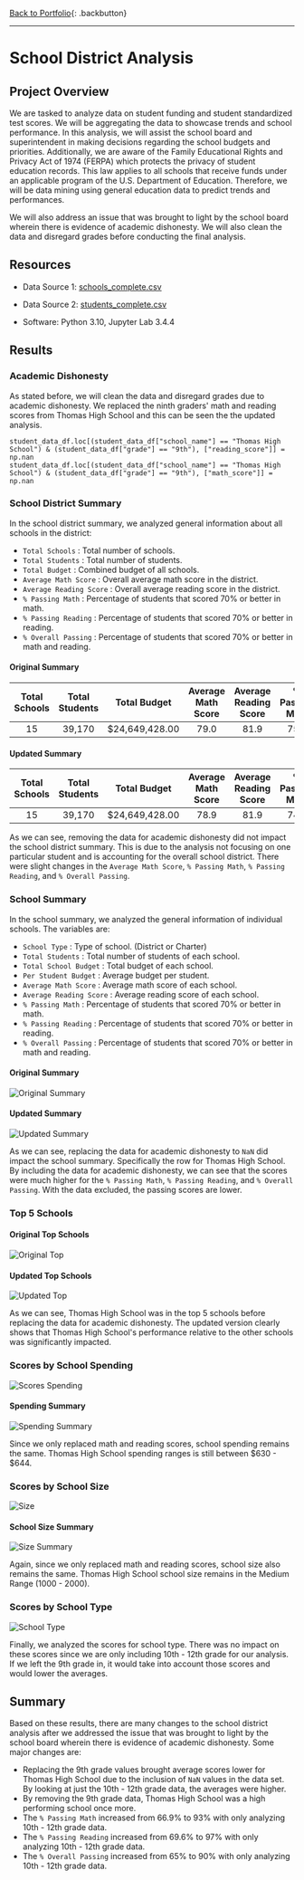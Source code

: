[Back to Portfolio](https://dosanity.github.io/){: .backbutton}

---

# School District Analysis

## Project Overview
We are tasked to analyze data on student funding and student standardized test scores. We will be aggregating the data to showcase trends and school performance. In this analysis, we will assist the school board and superintendent in making decisions regarding the school budgets and priorities. Additionally, we are aware of the Family Educational Rights and Privacy Act of 1974 (FERPA) which protects the privacy of student education records. This law applies to all schools that receive funds under an applicable program of the U.S. Department of Education. Therefore, we will be data mining using general education data to predict trends and performances.

We will also address an issue that was brought to light by the school board wherein there is evidence of academic dishonesty. We will also clean the data and disregard grades before conducting the final analysis.

## Resources

+ Data Source 1: [schools_complete.csv](https://github.com/dosanity/school_district_analysis/files/9284310/schools_complete.csv)

+ Data Source 2: [students_complete.csv](https://github.com/dosanity/school_district_analysis/files/9284312/students_complete.csv)

+ Software: Python 3.10, Jupyter Lab 3.4.4

## Results

### Academic Dishonesty

As stated before, we will clean the data and disregard grades due to academic dishonesty. We replaced the ninth graders' math and reading scores from Thomas High School and this can be seen the the updated analysis.

```
student_data_df.loc[(student_data_df["school_name"] == "Thomas High School") & (student_data_df["grade"] == "9th"), ["reading_score"]] = np.nan
student_data_df.loc[(student_data_df["school_name"] == "Thomas High School") & (student_data_df["grade"] == "9th"), ["math_score"]] = np.nan
```

### School District Summary

In the school district summary, we analyzed general information about all schools in the district:
+ `Total Schools` : Total number of schools.
+ `Total Students` : Total number of students.
+ `Total Budget` : Combined budget of all schools.
+ `Average Math Score` : Overall average math score in the district.
+ `Average Reading Score` : Overall average reading score in the district.
+ `% Passing Math` : Percentage of students that scored 70% or better in math.
+ `% Passing Reading` : Percentage of students that scored 70% or better in reading.
+ `% Overall Passing` : Percentage of students that scored 70% or better in math and reading.

#### Original Summary

| Total Schools | Total Students | Total Budget   | Average Math Score | Average Reading Score | % Passing Math | % Passing Reading | % Overall Passing |
| :-----------: | :------------: | :------------: | :----------------: | :-------------------: | :------------: | :---------------: | :---------------: |
| 15            | 39,170         | $24,649,428.00 | 79.0               | 81.9                  | 75.0           | 85.8              | 65.2              |

#### Updated Summary

| Total Schools | Total Students | Total Budget   | Average Math Score | Average Reading Score | % Passing Math | % Passing Reading | % Overall Passing |
| :-----------: | :------------: | :------------: | :----------------: | :-------------------: | :------------: | :---------------: | :---------------: |
| 15            | 39,170         | $24,649,428.00 | 78.9               | 81.9                  | 74.8           | 85.7              | 64.9              |

As we can see, removing the data for academic dishonesty did not impact the school district summary. This is due to the analysis not focusing on one particular student and is accounting for the overall school district. There were slight changes in the `Average Math Score`, `% Passing Math`, `% Passing Reading`, and `% Overall Passing`. 

### School Summary

In the school summary, we analyzed the general information of individual schools. The variables are:

+ `School Type` : Type of school. (District or Charter)
+ `Total Students` : Total number of students of each school.
+ `Total School Budget` : Total budget of each school.
+ `Per Student Budget` : Average budget per student.
+ `Average Math Score` : Average math score of each school.
+ `Average Reading Score` :  Average reading score of each school.
+ `% Passing Math` : Percentage of students that scored 70% or better in math.
+ `% Passing Reading` : Percentage of students that scored 70% or better in reading.
+ `% Overall Passing` : Percentage of students that scored 70% or better in math and reading.

#### Original Summary

![Original Summary](https://user-images.githubusercontent.com/29410712/183518466-084d8969-e646-4f92-b151-d64ed1269968.png)

#### Updated Summary

![Updated Summary](https://user-images.githubusercontent.com/29410712/183518485-15044c5e-e320-4b15-ac9f-93e2229ad123.png)


As we can see, replacing the data for academic dishonesty to `NaN` did impact the school summary. Specifically the row for Thomas High School. By including the data for academic dishonesty, we can see that the scores were much higher for the `% Passing Math`, `% Passing Reading`, and `% Overall Passing`. With the data excluded, the passing scores are lower. 

### Top 5 Schools

#### Original Top Schools

![Original Top](https://user-images.githubusercontent.com/29410712/183519322-0fa402aa-1ab3-4901-b3fe-b14dbefb14bf.png)

#### Updated Top Schools

![Updated Top](https://user-images.githubusercontent.com/29410712/183519340-8b6edfa1-f0a7-4c28-bdfd-f18f6aeac22b.png)

As we can see, Thomas High School was in the top 5 schools before replacing the data for academic dishonesty. The updated version clearly shows that Thomas High School's performance relative to the other schools was significantly impacted.

### Scores by School Spending

![Scores Spending](https://user-images.githubusercontent.com/29410712/183523367-3907a5d2-dd63-45d4-b0d2-87b420b2baf3.png)

#### Spending Summary

![Spending Summary](https://user-images.githubusercontent.com/29410712/183523492-29795ba2-ca7d-4f58-9efe-70f555e3109f.png)

Since we only replaced math and reading scores, school spending remains the same. Thomas High School spending ranges is still between $630 - $644.

### Scores by School Size

![Size](https://user-images.githubusercontent.com/29410712/183523608-c7353e1c-968e-42de-9dc3-cc83a7f84453.png)

#### School Size Summary

![Size Summary](https://user-images.githubusercontent.com/29410712/183523692-bd7db97f-d6d8-465b-aa79-185da3c03688.png)

Again, since we only replaced math and reading scores, school size also remains the same. Thomas High School school size remains in the Medium Range (1000 - 2000).

### Scores by School Type

![School Type](https://user-images.githubusercontent.com/29410712/183523802-6c07d007-2382-4a8d-b1eb-24961736a18c.png)

Finally, we analyzed the scores for school type. There was no impact on these scores since we are only including 10th - 12th grade for our analysis. If we left the 9th grade in, it would take into account those scores and would lower the averages. 

## Summary

Based on these results, there are many changes to the school district analysis after we addressed the issue that was brought to light by the school board wherein there is evidence of academic dishonesty. Some major changes are:

+ Replacing the 9th grade values brought average scores lower for Thomas High School due to the inclusion of `NaN` values in the data set. By looking at just the 10th - 12th grade data, the averages were higher.
+ By removing the 9th grade data, Thomas High School was a high performing school once more. 
+ The `% Passing Math` increased from 66.9% to 93% with only analyzing 10th - 12th grade data.
+ The `% Passing Reading` increased from 69.6% to 97% with only analyzing 10th - 12th grade data.
+ The `% Overall Passing` increased from 65% to 90% with only analyzing 10th - 12th grade data.